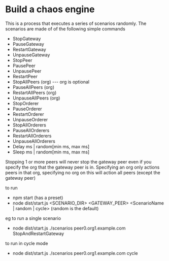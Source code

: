# Build a chaos engine
This is a process that executes a series of scenarios randomly. The scenarios are made of of the following simple commands

- StopGateway
- PauseGateway
- RestartGateway
- UnpauseGateway
- StopPeer
- PausePeer
- UnpausePeer
- RestartPeer
- StopAllPeers (org) --- org is optional
- PauseAllPeers (org)
- RestartAllPeers (org)
- UnpauseAllPeers (org)
- StopOrderer
- PauseOrderer
- RestartOrderer
- UnpauseOrderer
- StopAllOrderers
- PauseAllOrderers
- RestartAllOrderers
- UnpauseAllOrderers
- Delay ms | random[min ms, max ms]
- Sleep ms | random[min ms, max ms]

Stopping 1 or more peers will never stop the gateway peer even if you specify the org that the gateway peer is in. Specifying an org only actions peers in that org, specifying no org on this will action all peers (except the gateway peer)

to run
- npm start (has a preset)
- node dist/start.js <SCENARIO_DIR> <GATEWAY_PEER> <ScenarioName | random | cycle>  (random is the default)

eg to run a single scenario
- node dist/start.js ./scenarios peer0.org1.example.com StopAndRestartGateway

to run in cycle mode
- node dist/start.js ./scenarios peer0.org1.example.com cycle
